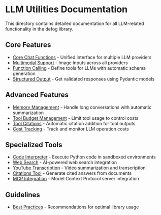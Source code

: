 # LLM Utilities Documentation

This directory contains detailed documentation for all LLM-related functionality in the defog library.

## Core Features

- [Core Chat Functions](core-chat-functions.md) - Unified interface for multiple LLM providers
- [Multimodal Support](multimodal-support.md) - Image inputs across all providers
- [Function Calling](function-calling.md) - Define tools for LLMs with automatic schema generation
- [Structured Output](structured-output.md) - Get validated responses using Pydantic models

## Advanced Features

- [Memory Management](memory-management.md) - Handle long conversations with automatic summarization
- [Tool Budget Management](tool-budget-management.md) - Limit tool usage to control costs
- [Tool Citations](tool-citations.md) - Automatic citation addition for tool outputs
- [Cost Tracking](cost-tracking.md) - Track and monitor LLM operation costs

## Specialized Tools

- [Code Interpreter](code-interpreter.md) - Execute Python code in sandboxed environments
- [Web Search](web-search.md) - AI-powered web search integration
- [YouTube Transcription](youtube-transcription.md) - Video summarization and transcription
- [Citations Tool](citations-tool.md) - Generate cited answers from documents
- [MCP Integration](mcp-integration.md) - Model Context Protocol server integration

## Guidelines

- [Best Practices](best-practices.md) - Recommendations for optimal library usage